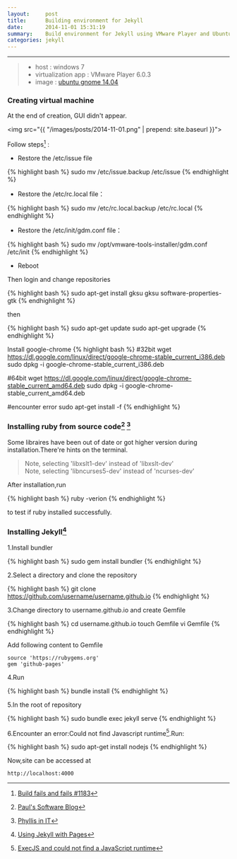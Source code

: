 ```yaml
---
layout:     post
title:      Building environment for Jekyll
date:       2014-11-01 15:31:19
summary:    Build environment for Jekyll using VMware Player and Ubuntu gnome.
categories: jekyll
---
```


---

>* host : windows 7
>* virtualization app : VMware Player 6.0.3
>* image : <a href="http://ubuntugnome.org/ubuntu-gnome-14-04-lts-is-released" >ubuntu gnome 14.04</a>

### Creating virtual machine

At the end of creation, GUI didn't appear. 

<img src="{{ "/images/posts/2014-11-01.png" | prepend: site.baseurl }}">

Follow steps[^nolexer] : 

* Restore the /etc/issue file

{% highlight bash %}
sudo mv /etc/issue.backup /etc/issue
{% endhighlight %}

* Restore the /etc/rc.local file：

{% highlight bash %}
sudo mv /etc/rc.local.backup /etc/rc.local
{% endhighlight %}

* Restore the /etc/init/gdm.conf file：

{% highlight bash %}
sudo mv /opt/vmware-tools-installer/gdm.conf /etc/init
{% endhighlight %}

* Reboot

Then login and change repositories

{% highlight bash %}
sudo apt-get install gksu
gksu software-properties-gtk
{% endhighlight %}

then

{% highlight bash %}
sudo apt-get update
sudo apt-get upgrade
{% endhighlight %}

Install google-chrome
{% highlight bash %}
#32bit
wget https://dl.google.com/linux/direct/google-chrome-stable_current_i386.deb
sudo dpkg -i google-chrome-stable_current_i386.deb

#64bit
wget https://dl.google.com/linux/direct/google-chrome-stable_current_amd64.deb
sudo dpkg -i google-chrome-stable_current_amd64.deb 

#encounter error
sudo apt-get install -f
{% endhighlight %}

### Installing ruby from source code[^installruby] [^sharevpn]

Some libraires have been out of date or got higher version during installation.There're hints on the terminal.

> Note, selecting 'libxslt1-dev' instead of 'libxslt-dev'<br>Note, selecting 'libncurses5-dev' instead of 'ncurses-dev'

After installation,run

{% highlight bash %}
ruby -verion
{% endhighlight %}

to test if ruby installed successfully.

### Installing Jekyll[^pagesongithub]

1.Install bundler

{% highlight bash %}
sudo gem install bundler
{% endhighlight %}

2.Select a directory and clone the repository

{% highlight bash %}
git clone https://github.com/username/username.github.io
{% endhighlight %}

3.Change directory to username.github.io and create Gemfile

{% highlight bash %}
cd username.github.io
touch Gemfile
vi Gemfile
{% endhighlight %}

Add following content to Gemfile

    source 'https://rubygems.org'
    gem 'github-pages'

4.Run 

{% highlight bash %}
bundle install
{% endhighlight %}

5.In the root of repository

{% highlight bash %}
sudo bundle exec jekyll serve
{% endhighlight %}

6.Encounter an error:Could not find Javascript runtime[^nodejs].Run:

{% highlight bash %}
sudo apt-get install nodejs
{% endhighlight %}

Now,site can be accessed at

    http://localhost:4000

[^nolexer]:<a href="https://github.com/jekyll/jekyll/issues/1183">Build fails and fails #1183</a>

[^installruby]:<a href="http://paul-wong-jr.blogspot.jp/2012/04/installing-and-compiling-ruby-from.html">Paul's Software Blog</a>

[^sharevpn]:<a href="http://phyllisinit.wordpress.com/2012/04/08/share-vpn-connection-between-your-host-and-guest-os-in-vmware-player/">Phyllis in IT</a>

[^pagesongithub]:<a href="https://help.github.com/articles/using-jekyll-with-pages/">Using Jekyll with Pages</a>

[^nodejs]:<a href="http://stackoverflow.com/questions/6282307/execjs-and-could-not-find-a-javascript-runtime">ExecJS and could not find a JavaScript runtime</a>

